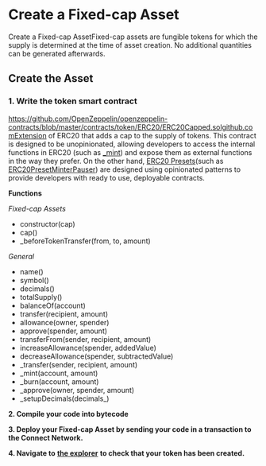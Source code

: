 # Create a Fixed-cap Asset

Create a Fixed-cap AssetFixed-cap assets are fungible tokens for which the supply is determined at the time of asset creation. No additional quantities can be generated afterwards.

## Create the Asset <a href="#create-the-asset" id="create-the-asset"></a>

### 1. Write the token smart contract <a href="#1.-write-the-token-smart-contract" id="1.-write-the-token-smart-contract"></a>

https://github.com/OpenZeppelin/openzeppelin-contracts/blob/master/contracts/token/ERC20/ERC20Capped.solgithub.comExtension of ERC20 that adds a cap to the supply of tokens. This contract is designed to be unopinionated, allowing developers to access the internal functions in ERC20 (such as [\_mint](https://docs.openzeppelin.com/contracts/3.x/api/token/erc20#ERC20-\_mint-address-uint256-)) and expose them as external functions in the way they prefer. On the other hand, [ERC20 Presets](https://docs.openzeppelin.com/contracts/3.x/erc20#Presets)(such as [ERC20PresetMinterPauser](https://docs.openzeppelin.com/contracts/3.x/api/presets#ERC20PresetMinterPauser)) are designed using opinionated patterns to provide developers with ready to use, deployable contracts.

**Functions**

_Fixed-cap Assets_

* constructor(cap)
* cap()
* \_beforeTokenTransfer(from, to, amount)

_General_

* name()
* symbol()
* decimals()
* totalSupply()
* balanceOf(account)
* transfer(recipient, amount)
* allowance(owner, spender)
* approve(spender, amount)
* transferFrom(sender, recipient, amount)
* increaseAllowance(spender, addedValue)
* decreaseAllowance(spender, subtractedValue)
* \_transfer(sender, recipient, amount)
* \_mint(account, amount)
* \_burn(account, amount)
* \_approve(owner, spender, amount)
* \_setupDecimals(decimals\_)

**2. Compile your code into bytecode**

**3. Deploy your Fixed-cap Asset by sending your code in a transaction to the Connect Network.**

**4. Navigate to** [**the explorer**](https://scan.entercoin.net) **to check that your token has been created.**
